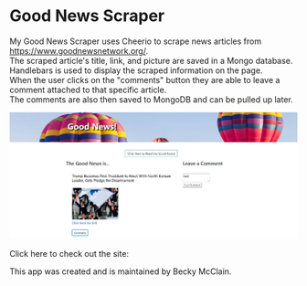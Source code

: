 # Good News Scraper

My Good News Scraper uses Cheerio to scrape news articles from https://www.goodnewsnetwork.org/.  
The scraped article's title, link, and picture are saved in a Mongo database.  
Handlebars is used to display the scraped information on the page.  
When the user clicks on the "comments" button they are able to leave a comment attached to that specific article.  
The comments are also then saved to MongoDB and can be pulled up later.  

![Good News Scraper](/public/images/page.JPG)

Click here to check out the site: 

This app was created and is maintained by Becky McClain.